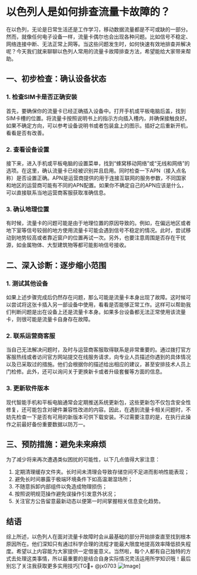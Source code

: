 # 以色列人是如何排查流量卡故障的？

在以色列，无论是日常生活还是工作学习，移动数据流量都是不可或缺的一部分。然而，就像任何电子设备一样，流量卡偶尔也会出现各种问题。比如信号不稳定、网络连接中断、无法正常上网等。当这些问题发生时，如何快速有效地排查并解决呢？今天我们就来聊聊以色列人常用的流量卡故障排查方法，希望能给大家带来帮助。

## 一、初步检查：确认设备状态

### 1. 检查SIM卡是否正确安装

首先，要确保你的流量卡已经正确插入设备中。打开手机或平板电脑后盖，找到SIM卡槽的位置。将流量卡按照说明书上的指示方向插入槽内，并确保接触良好。如果不确定方向，可以参考设备说明书或者包装盒上的图示。插好之后重新开机，看看是否有改善。

### 2. 查看设备设置

接下来，进入手机或平板电脑的设置菜单，找到“蜂窝移动网络”或“无线和网络”的选项。在这里，确认流量卡已经被识别并且启用。同时检查一下APN（接入点名称）是否设置正确。APN是运营商提供的用于连接互联网的服务参数，不同国家和地区的运营商可能有不同的APN配置。如果你不确定自己的APN应该是什么，可以直接联系当地运营商客服获取准确信息。

### 3. 确认地理位置

有时候，流量卡的问题可能是由于地理位置的原因导致的。例如，在偏远地区或者地下室等信号较弱的地方使用流量卡可能会遇到信号不稳定的情况。此时，尝试移动到地势较高或者靠近窗户的位置再试一次。另外，也要注意周围是否存在干扰源，如金属物体、大型建筑物等都可能影响信号接收。

## 二、深入诊断：逐步缩小范围

### 1. 测试其他设备

如果上述步骤完成后仍然存在问题，那么可能是流量卡本身出现了故障。这时候可以尝试将这张卡插入另一部设备中使用，看看是否能够正常工作。这样可以帮助我们判断问题是出在设备上还是流量卡本身。如果多台设备都无法正常使用该流量卡，则很可能是流量卡自身存在故障。

### 2. 联系运营商客服

当自己无法解决问题时，及时与运营商客服取得联系是非常重要的。通过拨打官方客服热线或者访问官方网站提交在线服务请求，向专业人员描述你遇到的具体情况以及已采取过的措施。他们会根据你的描述给出相应的建议，甚至安排技术人员上门检修。此外，还可以询问关于更换新卡或者升级套餐等方面的信息。

### 3. 更新软件版本

现代智能手机和平板电脑通常会定期推送系统更新包，这些更新包不仅包含安全性修复，还可能包含对硬件兼容性改进的内容。因此，在遇到流量卡相关问题时，不妨先检查一下是否有可用的新版本可供下载安装。不过需要注意的是，在执行此操作之前最好备份重要数据以防万一。

## 三、预防措施：避免未来麻烦

为了减少将来再次遭遇类似困扰的可能性，以下几点值得大家注意：

1. 定期清理缓存文件夹。长时间未清理会导致存储空间不足进而影响性能表现；
2. 避免长时间暴露于极端环境条件下如高温潮湿场所；
3. 不随意拆卸内部组件以免造成物理损伤；
4. 按照说明规范操作避免误操作引发意外状况；
5. 关注官方公告留意最新动态以便第一时间掌握相关信息变化趋势。

## 结语

综上所述，以色列人在面对流量卡故障时会从最基础的部分开始排查直至找到根本原因所在。他们深知只有通过科学合理的流程才能最大限度地提高效率降低损失程度。希望以上内容能为大家提供一定借鉴意义。当然啦，每个人都有自己独特的方式去处理这类事情，所以最重要的是结合自身实际情况灵活运用所学知识哦！最后别忘了关注我获取更多实用技巧[TG💪+ @jx0703 ![Image](https://github.com/user-attachments/assets/dbca1d08-cadb-493c-b0ec-ad6f7a83f270)]